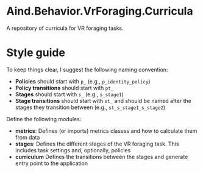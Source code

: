 # Aind.Behavior.VrForaging.Curricula

A repository of curricula for VR foraging tasks.

# Style guide

To keep things clear, I suggest the following naming convention:

- **Policies** should start with `p_` (e.g., `p_identity_policy`)
- **Policy transitions** should start with `pt_`
- **Stages** should start with `s_` (e.g., `s_stage1`)
- **Stage transitions** should start with `st_` and should be named after the stages they transition between (e.g., `st_s_stage1_s_stage2`)

Define the following modules:
 - **metrics**: Defines (or imports) metrics classes and how to calculate them from data
 - **stages**: Defines the different stages of the VR foraging task. This includes task settings and, optionally, policies
 - **curriculum** Defines the transitions between the stages and generate entry point to the application
